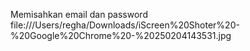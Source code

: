 Memisahkan email dan password
file:///Users/regha/Downloads/iScreen%20Shoter%20-%20Google%20Chrome%20-%20250204143531.jpg
